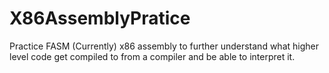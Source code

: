 # X86AssemblyPratice
Practice FASM (Currently) x86 assembly to further understand what higher level code get compiled to from a compiler and be able to interpret it.
